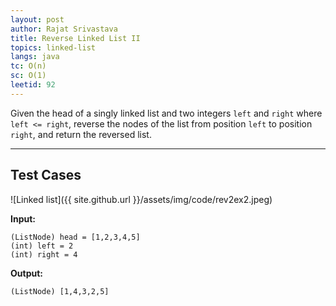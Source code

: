 ```yaml
---
layout: post
author: Rajat Srivastava
title: Reverse Linked List II
topics: linked-list
langs: java
tc: O(n)
sc: O(1)
leetid: 92
---
```


Given the head of a singly linked list and two integers `left` and `right` where `left <= right`, 
reverse the nodes of the list from position `left` to position `right`, and return the reversed list.

---

## Test Cases

![Linked list]({{ site.github.url }}/assets/img/code/rev2ex2.jpeg)

**Input:**
```
(ListNode) head = [1,2,3,4,5]
(int) left = 2
(int) right = 4
```

**Output:**
```
(ListNode) [1,4,3,2,5]
```